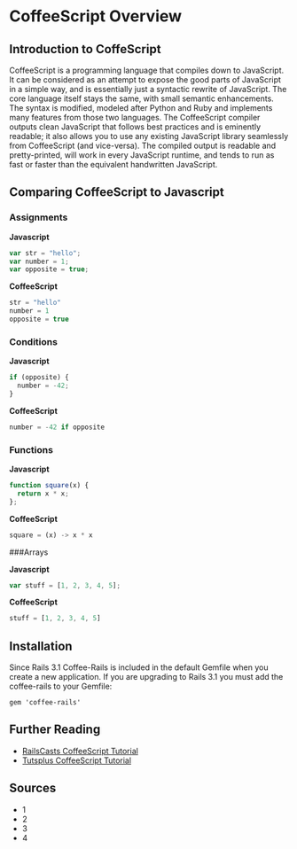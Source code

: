 # CoffeeScript Overview

## Introduction to CoffeScript
CoffeeScript is a programming language that compiles down to JavaScript. It can be considered as an attempt to expose the good parts of JavaScript in a simple way,
and is essentially just a syntactic rewrite of JavaScript. The core language itself stays the same, with small semantic enhancements. The syntax is modified, modeled after
Python and Ruby and implements many features from those two languages. The CoffeeScript compiler outputs clean JavaScript that follows best practices and is eminently readable; it also allows you to use any existing JavaScript library seamlessly from CoffeeScript (and vice-versa).
The compiled output is readable and pretty-printed, will work in every JavaScript runtime, and tends to run as fast or faster than the equivalent handwritten JavaScript.

## Comparing CoffeeScript to Javascript
### Assignments

**Javascript**
```javascript
var str = "hello";
var number = 1; 
var opposite = true;
```
**CoffeeScript**
```javascript
str = "hello"
number = 1 
opposite = true
```
### Conditions

**Javascript**
```javascript
if (opposite) { 
  number = -42; 
} 
```
**CoffeeScript**
```javascript
number = -42 if opposite
```
### Functions

**Javascript**
```javascript
function square(x) { 
  return x * x; 
}; 
```
**CoffeeScript**
```javascript
square = (x) -> x * x
```
###Arrays

**Javascript**
```javascript
var stuff = [1, 2, 3, 4, 5];
```
**CoffeeScript**
```javascript
stuff = [1, 2, 3, 4, 5]
```
## Installation

Since Rails 3.1 Coffee-Rails is included in the default Gemfile when you create a new application. If you are upgrading to Rails 3.1 you must add the coffee-rails to your Gemfile:

    gem 'coffee-rails'

## Further Reading

* [RailsCasts CoffeeScript Tutorial](http://railscasts.com/episodes/267-coffeescript-basics)
* [Tutsplus CoffeeScript Tutorial](http://code.tutsplus.com/tutorials/rocking-out-with-coffeescript--net-17027)

## Sources

* 1
* 2
* 3
* 4
